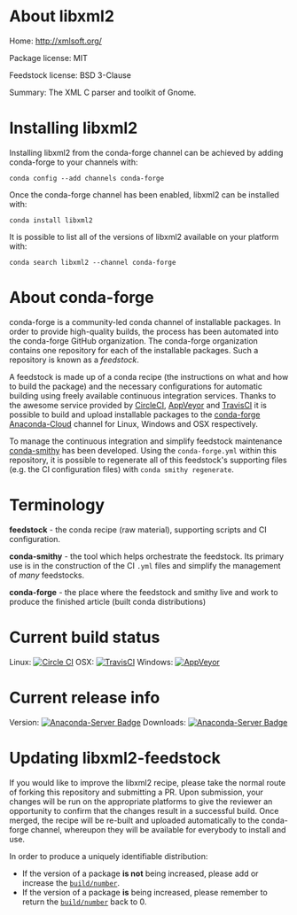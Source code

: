 About libxml2
=============

Home: http://xmlsoft.org/

Package license: MIT

Feedstock license: BSD 3-Clause

Summary: The XML C parser and toolkit of Gnome.



Installing libxml2
==================

Installing libxml2 from the conda-forge channel can be achieved by adding conda-forge to your channels with:

```
conda config --add channels conda-forge
```

Once the conda-forge channel has been enabled, libxml2 can be installed with:

```
conda install libxml2
```

It is possible to list all of the versions of libxml2 available on your platform with:

```
conda search libxml2 --channel conda-forge
```


About conda-forge
=================

conda-forge is a community-led conda channel of installable packages.
In order to provide high-quality builds, the process has been automated into the
conda-forge GitHub organization. The conda-forge organization contains one repository
for each of the installable packages. Such a repository is known as a *feedstock*.

A feedstock is made up of a conda recipe (the instructions on what and how to build
the package) and the necessary configurations for automatic building using freely
available continuous integration services. Thanks to the awesome service provided by
[CircleCI](https://circleci.com/), [AppVeyor](http://www.appveyor.com/)
and [TravisCI](https://travis-ci.org/) it is possible to build and upload installable
packages to the [conda-forge](https://anaconda.org/conda-forge)
[Anaconda-Cloud](http://docs.anaconda.org/) channel for Linux, Windows and OSX respectively.

To manage the continuous integration and simplify feedstock maintenance
[conda-smithy](http://github.com/conda-forge/conda-smithy) has been developed.
Using the ``conda-forge.yml`` within this repository, it is possible to regenerate all of
this feedstock's supporting files (e.g. the CI configuration files) with ``conda smithy regenerate``.


Terminology
===========

**feedstock** - the conda recipe (raw material), supporting scripts and CI configuration.

**conda-smithy** - the tool which helps orchestrate the feedstock.
                   Its primary use is in the construction of the CI ``.yml`` files
                   and simplify the management of *many* feedstocks.

**conda-forge** - the place where the feedstock and smithy live and work to
                  produce the finished article (built conda distributions)

Current build status
====================

Linux: [![Circle CI](https://circleci.com/gh/conda-forge/libxml2-feedstock.svg?style=svg)](https://circleci.com/gh/conda-forge/libxml2-feedstock)
OSX: [![TravisCI](https://travis-ci.org/conda-forge/libxml2-feedstock.svg?branch=master)](https://travis-ci.org/conda-forge/libxml2-feedstock)
Windows: [![AppVeyor](https://ci.appveyor.com/api/projects/status/github/conda-forge/libxml2-feedstock?svg=True)](https://ci.appveyor.com/project/conda-forge/libxml2-feedstock/branch/master)

Current release info
====================
Version: [![Anaconda-Server Badge](https://anaconda.org/conda-forge/libxml2/badges/version.svg)](https://anaconda.org/conda-forge/libxml2)
Downloads: [![Anaconda-Server Badge](https://anaconda.org/conda-forge/libxml2/badges/downloads.svg)](https://anaconda.org/conda-forge/libxml2)


Updating libxml2-feedstock
==========================

If you would like to improve the libxml2 recipe, please take the normal
route of forking this repository and submitting a PR. Upon submission, your changes will
be run on the appropriate platforms to give the reviewer an opportunity to confirm that the
changes result in a successful build. Once merged, the recipe will be re-built and uploaded
automatically to the conda-forge channel, whereupon they will be available for everybody to
install and use.

In order to produce a uniquely identifiable distribution:
 * If the version of a package **is not** being increased, please add or increase
   the [``build/number``](http://conda.pydata.org/docs/building/meta-yaml.html#build-number-and-string).
 * If the version of a package **is** being increased, please remember to return
   the [``build/number``](http://conda.pydata.org/docs/building/meta-yaml.html#build-number-and-string)
   back to 0.

